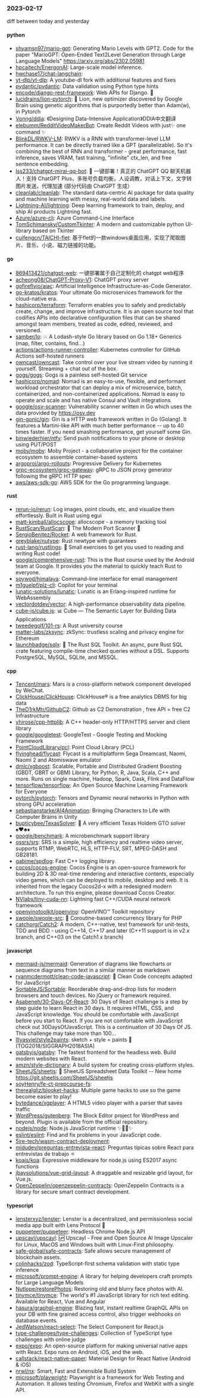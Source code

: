 ### 2023-02-17
diff between today and yesterday

#### python
* [shyamsn97/mario-gpt](https://github.com/shyamsn97/mario-gpt): Generating Mario Levels with GPT2. Code for the paper "MarioGPT: Open-Ended Text2Level Generation through Large Language Models" https://arxiv.org/abs/2302.05981
* [hpcaitech/EnergonAI](https://github.com/hpcaitech/EnergonAI): Large-scale model inference.
* [hwchase17/chat-langchain](https://github.com/hwchase17/chat-langchain): 
* [yt-dlp/yt-dlp](https://github.com/yt-dlp/yt-dlp): A youtube-dl fork with additional features and fixes
* [pydantic/pydantic](https://github.com/pydantic/pydantic): Data validation using Python type hints
* [encode/django-rest-framework](https://github.com/encode/django-rest-framework): Web APIs for Django. 🎸
* [lucidrains/lion-pytorch](https://github.com/lucidrains/lion-pytorch): 🦁 Lion, new optimizer discovered by Google Brain using genetic algorithms that is purportedly better than Adam(w), in Pytorch
* [Vonng/ddia](https://github.com/Vonng/ddia): 《Designing Data-Intensive Application》DDIA中文翻译
* [elebumm/RedditVideoMakerBot](https://github.com/elebumm/RedditVideoMakerBot): Create Reddit Videos with just✨ one command ✨
* [BlinkDL/RWKV-LM](https://github.com/BlinkDL/RWKV-LM): RWKV is a RNN with transformer-level LLM performance. It can be directly trained like a GPT (parallelizable). So it's combining the best of RNN and transformer - great performance, fast inference, saves VRAM, fast training, "infinite" ctx_len, and free sentence embedding.
* [lss233/chatgpt-mirai-qq-bot](https://github.com/lss233/chatgpt-mirai-qq-bot): 🚀 一键部署！真正的 ChatGPT QQ 聊天机器人！支持 ChatGPT Plus，多账号负载均衡，人设调教，对话上下文，文字转图片发送，代理加速 (部分代码由 ChatGPT 生成）
* [cleanlab/cleanlab](https://github.com/cleanlab/cleanlab): The standard data-centric AI package for data quality and machine learning with messy, real-world data and labels.
* [Lightning-AI/lightning](https://github.com/Lightning-AI/lightning): Deep learning framework to train, deploy, and ship AI products Lightning fast.
* [Azure/azure-cli](https://github.com/Azure/azure-cli): Azure Command-Line Interface
* [TomSchimansky/CustomTkinter](https://github.com/TomSchimansky/CustomTkinter): A modern and customizable python UI-library based on Tkinter
* [cuifengcn/TAICHI-flet](https://github.com/cuifengcn/TAICHI-flet): 基于flet的一款windows桌面应用，实现了爬取图片、音乐、小说、磁力链接的功能。

#### go
* [869413421/chatgpt-web](https://github.com/869413421/chatgpt-web): 一键部署属于自己定制化的 chatgpt web程序
* [acheong08/ChatGPT-Proxy-V1](https://github.com/acheong08/ChatGPT-Proxy-V1): ChatGPT proxy server
* [gofireflyio/aiac](https://github.com/gofireflyio/aiac): Artificial Intelligence Infrastructure-as-Code Generator.
* [go-kratos/kratos](https://github.com/go-kratos/kratos): Your ultimate Go microservices framework for the cloud-native era.
* [hashicorp/terraform](https://github.com/hashicorp/terraform): Terraform enables you to safely and predictably create, change, and improve infrastructure. It is an open source tool that codifies APIs into declarative configuration files that can be shared amongst team members, treated as code, edited, reviewed, and versioned.
* [samber/lo](https://github.com/samber/lo): 💥 A Lodash-style Go library based on Go 1.18+ Generics (map, filter, contains, find...)
* [actions/actions-runner-controller](https://github.com/actions/actions-runner-controller): Kubernetes controller for GitHub Actions self-hosted runners
* [owncast/owncast](https://github.com/owncast/owncast): Take control over your live stream video by running it yourself. Streaming + chat out of the box.
* [gogs/gogs](https://github.com/gogs/gogs): Gogs is a painless self-hosted Git service
* [hashicorp/nomad](https://github.com/hashicorp/nomad): Nomad is an easy-to-use, flexible, and performant workload orchestrator that can deploy a mix of microservice, batch, containerized, and non-containerized applications. Nomad is easy to operate and scale and has native Consul and Vault integrations.
* [google/osv-scanner](https://github.com/google/osv-scanner): Vulnerability scanner written in Go which uses the data provided by https://osv.dev
* [gin-gonic/gin](https://github.com/gin-gonic/gin): Gin is a HTTP web framework written in Go (Golang). It features a Martini-like API with much better performance -- up to 40 times faster. If you need smashing performance, get yourself some Gin.
* [binwiederhier/ntfy](https://github.com/binwiederhier/ntfy): Send push notifications to your phone or desktop using PUT/POST
* [moby/moby](https://github.com/moby/moby): Moby Project - a collaborative project for the container ecosystem to assemble container-based systems
* [argoproj/argo-rollouts](https://github.com/argoproj/argo-rollouts): Progressive Delivery for Kubernetes
* [grpc-ecosystem/grpc-gateway](https://github.com/grpc-ecosystem/grpc-gateway): gRPC to JSON proxy generator following the gRPC HTTP spec
* [aws/aws-sdk-go](https://github.com/aws/aws-sdk-go): AWS SDK for the Go programming language.

#### rust
* [rerun-io/rerun](https://github.com/rerun-io/rerun): Log images, point clouds, etc, and visualize them effortlessly. Built in Rust using egui
* [matt-kimball/allocscope](https://github.com/matt-kimball/allocscope): allocscope - a memory tracking tool
* [RustScan/RustScan](https://github.com/RustScan/RustScan): 🤖 The Modern Port Scanner 🤖
* [SergioBenitez/Rocket](https://github.com/SergioBenitez/Rocket): A web framework for Rust.
* [greyblake/nutype](https://github.com/greyblake/nutype): Rust newtype with guarantees
* [rust-lang/rustlings](https://github.com/rust-lang/rustlings): 🦀 Small exercises to get you used to reading and writing Rust code!
* [google/comprehensive-rust](https://github.com/google/comprehensive-rust): This is the Rust course used by the Android team at Google. It provides you the material to quickly teach Rust to everyone.
* [soywod/himalaya](https://github.com/soywod/himalaya): Command-line interface for email management
* [m1guelpf/plz-cli](https://github.com/m1guelpf/plz-cli): Copilot for your terminal
* [lunatic-solutions/lunatic](https://github.com/lunatic-solutions/lunatic): Lunatic is an Erlang-inspired runtime for WebAssembly
* [vectordotdev/vector](https://github.com/vectordotdev/vector): A high-performance observability data pipeline.
* [cube-js/cube.js](https://github.com/cube-js/cube.js): 📊 Cube — The Semantic Layer for Building Data Applications
* [tweedegolf/101-rs](https://github.com/tweedegolf/101-rs): A Rust university course
* [matter-labs/zksync](https://github.com/matter-labs/zksync): zkSync: trustless scaling and privacy engine for Ethereum
* [launchbadge/sqlx](https://github.com/launchbadge/sqlx): 🧰 The Rust SQL Toolkit. An async, pure Rust SQL crate featuring compile-time checked queries without a DSL. Supports PostgreSQL, MySQL, SQLite, and MSSQL.

#### cpp
* [Tencent/mars](https://github.com/Tencent/mars): Mars is a cross-platform network component developed by WeChat.
* [ClickHouse/ClickHouse](https://github.com/ClickHouse/ClickHouse): ClickHouse® is a free analytics DBMS for big data
* [TheD1rkMtr/GithubC2](https://github.com/TheD1rkMtr/GithubC2): Github as C2 Demonstration , free API = free C2 Infrastructure
* [yhirose/cpp-httplib](https://github.com/yhirose/cpp-httplib): A C++ header-only HTTP/HTTPS server and client library
* [google/googletest](https://github.com/google/googletest): GoogleTest - Google Testing and Mocking Framework
* [PointCloudLibrary/pcl](https://github.com/PointCloudLibrary/pcl): Point Cloud Library (PCL)
* [flyinghead/flycast](https://github.com/flyinghead/flycast): Flycast is a multiplatform Sega Dreamcast, Naomi, Naomi 2 and Atomiswave emulator
* [dmlc/xgboost](https://github.com/dmlc/xgboost): Scalable, Portable and Distributed Gradient Boosting (GBDT, GBRT or GBM) Library, for Python, R, Java, Scala, C++ and more. Runs on single machine, Hadoop, Spark, Dask, Flink and DataFlow
* [tensorflow/tensorflow](https://github.com/tensorflow/tensorflow): An Open Source Machine Learning Framework for Everyone
* [pytorch/pytorch](https://github.com/pytorch/pytorch): Tensors and Dynamic neural networks in Python with strong GPU acceleration
* [sebastianstarke/AI4Animation](https://github.com/sebastianstarke/AI4Animation): Bringing Characters to Life with Computer Brains in Unity
* [bupticybee/TexasSolver](https://github.com/bupticybee/TexasSolver): 🚀 A very efficient Texas Holdem GTO solver ♠️♥️♣️♦️
* [google/benchmark](https://github.com/google/benchmark): A microbenchmark support library
* [ossrs/srs](https://github.com/ossrs/srs): SRS is a simple, high efficiency and realtime video server, supports RTMP, WebRTC, HLS, HTTP-FLV, SRT, MPEG-DASH and GB28181.
* [gabime/spdlog](https://github.com/gabime/spdlog): Fast C++ logging library.
* [cocos/cocos-engine](https://github.com/cocos/cocos-engine): Cocos Engine is an open-source framework for building 2D & 3D real-time rendering and interactive contents, especially video games, which can be deployed to mobile, desktop and web. It is inherited from the legacy Cocos2d-x with a redesigned modern architecture. To run this engine, please download Cocos Creator.
* [NVlabs/tiny-cuda-nn](https://github.com/NVlabs/tiny-cuda-nn): Lightning fast C++/CUDA neural network framework
* [openvinotoolkit/openvino](https://github.com/openvinotoolkit/openvino): OpenVINO™ Toolkit repository
* [swoole/swoole-src](https://github.com/swoole/swoole-src): 🚀 Coroutine-based concurrency library for PHP
* [catchorg/Catch2](https://github.com/catchorg/Catch2): A modern, C++-native, test framework for unit-tests, TDD and BDD - using C++14, C++17 and later (C++11 support is in v2.x branch, and C++03 on the Catch1.x branch)

#### javascript
* [mermaid-js/mermaid](https://github.com/mermaid-js/mermaid): Generation of diagrams like flowcharts or sequence diagrams from text in a similar manner as markdown
* [ryanmcdermott/clean-code-javascript](https://github.com/ryanmcdermott/clean-code-javascript): 🛁 Clean Code concepts adapted for JavaScript
* [SortableJS/Sortable](https://github.com/SortableJS/Sortable): Reorderable drag-and-drop lists for modern browsers and touch devices. No jQuery or framework required.
* [Asabeneh/30-Days-Of-React](https://github.com/Asabeneh/30-Days-Of-React): 30 Days of React challenge is a step by step guide to learn React in 30 days. It requires HTML, CSS, and JavaScript knowledge. You should be comfortable with JavaScript before you start to React. If you are not comfortable with JavaScript check out 30DaysOfJavaScript. This is a continuation of 30 Days Of JS. This challenge may take more than 100…
* [lllyasviel/style2paints](https://github.com/lllyasviel/style2paints): sketch + style = paints 🎨 (TOG2018/SIGGRAPH2018ASIA)
* [gatsbyjs/gatsby](https://github.com/gatsbyjs/gatsby): The fastest frontend for the headless web. Build modern websites with React.
* [amzn/style-dictionary](https://github.com/amzn/style-dictionary): A build system for creating cross-platform styles.
* [SheetJS/sheetjs](https://github.com/SheetJS/sheetjs): 📗 SheetJS Spreadsheet Data Toolkit -- New home https://git.sheetjs.com/SheetJS/sheetjs
* [soyHenry/fe-ct-prepcourse-fs](https://github.com/soyHenry/fe-ct-prepcourse-fs): 
* [therealgliz/blooket-hacks](https://github.com/therealgliz/blooket-hacks): Multiple game hacks to use so the game become easier to play!
* [bytedance/xgplayer](https://github.com/bytedance/xgplayer): A HTML5 video player with a parser that saves traffic
* [WordPress/gutenberg](https://github.com/WordPress/gutenberg): The Block Editor project for WordPress and beyond. Plugin is available from the official repository.
* [nodejs/node](https://github.com/nodejs/node): Node.js JavaScript runtime ✨🐢🚀✨
* [eslint/eslint](https://github.com/eslint/eslint): Find and fix problems in your JavaScript code.
* [5ire-tech/wasm-contract-deployment](https://github.com/5ire-tech/wasm-contract-deployment): 
* [midudev/preguntas-entrevista-react](https://github.com/midudev/preguntas-entrevista-react): Preguntas típicas sobre React para entrevistas de trabajo ⚛️
* [koajs/koa](https://github.com/koajs/koa): Expressive middleware for node.js using ES2017 async functions
* [jbaysolutions/vue-grid-layout](https://github.com/jbaysolutions/vue-grid-layout): A draggable and resizable grid layout, for Vue.js.
* [OpenZeppelin/openzeppelin-contracts](https://github.com/OpenZeppelin/openzeppelin-contracts): OpenZeppelin Contracts is a library for secure smart contract development.

#### typescript
* [lensterxyz/lenster](https://github.com/lensterxyz/lenster): Lenster is a decentralized, and permissionless social media app built with Lens Protocol 🌿
* [puppeteer/puppeteer](https://github.com/puppeteer/puppeteer): Headless Chrome Node.js API
* [upscayl/upscayl](https://github.com/upscayl/upscayl): 🆙 Upscayl - Free and Open Source AI Image Upscaler for Linux, MacOS and Windows built with Linux-First philosophy.
* [safe-global/safe-contracts](https://github.com/safe-global/safe-contracts): Safe allows secure management of blockchain assets.
* [colinhacks/zod](https://github.com/colinhacks/zod): TypeScript-first schema validation with static type inference
* [microsoft/prompt-engine](https://github.com/microsoft/prompt-engine): A library for helping developers craft prompts for Large Language Models
* [Nutlope/restorePhotos](https://github.com/Nutlope/restorePhotos): Restoring old and blurry face photos with AI.
* [tinymce/tinymce](https://github.com/tinymce/tinymce): The world's #1 JavaScript library for rich text editing. Available for React, Vue and Angular
* [hasura/graphql-engine](https://github.com/hasura/graphql-engine): Blazing fast, instant realtime GraphQL APIs on your DB with fine grained access control, also trigger webhooks on database events.
* [JedWatson/react-select](https://github.com/JedWatson/react-select): The Select Component for React.js
* [type-challenges/type-challenges](https://github.com/type-challenges/type-challenges): Collection of TypeScript type challenges with online judge
* [expo/expo](https://github.com/expo/expo): An open-source platform for making universal native apps with React. Expo runs on Android, iOS, and the web.
* [callstack/react-native-paper](https://github.com/callstack/react-native-paper): Material Design for React Native (Android & iOS)
* [nrwl/nx](https://github.com/nrwl/nx): Smart, Fast and Extensible Build System
* [microsoft/playwright](https://github.com/microsoft/playwright): Playwright is a framework for Web Testing and Automation. It allows testing Chromium, Firefox and WebKit with a single API.
